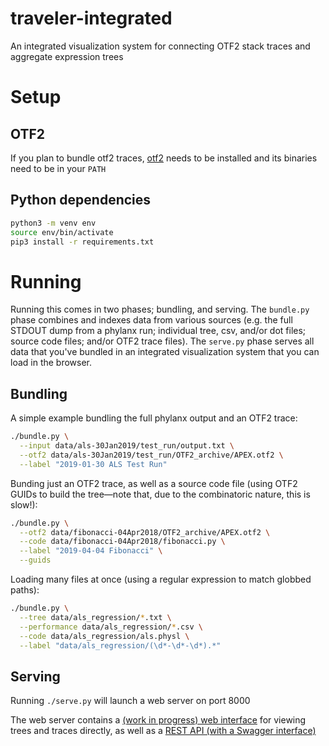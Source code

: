 traveler-integrated
===================

An integrated visualization system for connecting OTF2 stack traces and
aggregate expression trees

# Setup

## OTF2
If you plan to bundle otf2 traces, [otf2](https://www.vi-hps.org/projects/score-p/)
needs to be installed and its binaries need to be in your `PATH`

## Python dependencies
```bash
python3 -m venv env
source env/bin/activate
pip3 install -r requirements.txt
```

# Running
Running this comes in two phases; bundling, and serving. The `bundle.py` phase
combines and indexes data from various sources (e.g. the full STDOUT dump from
a phylanx run; individual tree, csv, and/or dot files; source code files;
and/or OTF2 trace files). The `serve.py` phase serves all data that you've
bundled in an integrated visualization system that you can load in the browser.

## Bundling
A simple example bundling the full phylanx output and an OTF2 trace:
```bash
./bundle.py \
  --input data/als-30Jan2019/test_run/output.txt \
  --otf2 data/als-30Jan2019/test_run/OTF2_archive/APEX.otf2 \
  --label "2019-01-30 ALS Test Run"
```

Bunding just an OTF2 trace, as well as a source code file (using OTF2 GUIDs to
build the tree—note that, due to the combinatoric nature, this is slow!):
```bash
./bundle.py \
  --otf2 data/fibonacci-04Apr2018/OTF2_archive/APEX.otf2 \
  --code data/fibonacci-04Apr2018/fibonacci.py \
  --label "2019-04-04 Fibonacci" \
  --guids
```

Loading many files at once (using a regular expression to match globbed paths):
```bash
./bundle.py \
  --tree data/als_regression/*.txt \
  --performance data/als_regression/*.csv \
  --code data/als_regression/als.physl \
  --label "data/als_regression/(\d*-\d*-\d*).*"
```

## Serving
Running `./serve.py` will launch a web server on port 8000

The web server contains a [(work in progress) web interface](https://raw.githubusercontent.com/alex-r-bigelow/traveler-integrated/master/docs/interface.png) for viewing trees and
traces directly, as well as a [REST API (with a Swagger interface)](https://raw.githubusercontent.com/alex-r-bigelow/traveler-integrated/master/docs/api.png)
